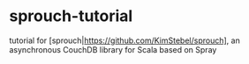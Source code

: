 sprouch-tutorial
================

tutorial for [sprouch|https://github.com/KimStebel/sprouch], an asynchronous CouchDB library for Scala based on Spray
